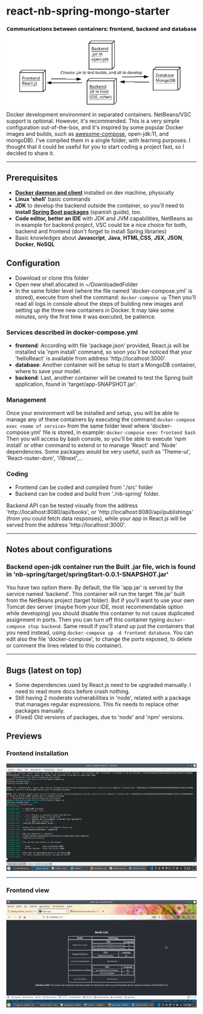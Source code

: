 # react-nb-spring-mongo-starter

![Containers and communications](frontend-backend-database-containers.png)

Docker development environment in separated containers. NetBeans/VSC support is optional. However, it's recommended. This is a very simple configuration out-of-the-box, and it's inspired by some popular Docker images and builds, such as [awesome-compose](https://github.com/docker/awesome-compose), open-jdk:11, and mongoDB). I've compiled them in a single folder, with learning purposes. I thought that it could be useful for you to start coding a project fast, so I decided to share it.

***

## Prerequisites

* **[Docker daemon and client](https://docs.docker.com/engine/install/ubuntu/)** installed on dev machine, physically
* **Linux 'shell'** basic commands
* **JDK** to develop the backend outside the container, so you'll need to **install [Spring Boot packages](http://www.profesor-p.com/2018/08/27/instalar-plugin-spring-boot-con-netbeans-9-en-ubuntu-18-04/)** (spanish guide), too.
* **Code editor, better an IDE** with JDK and JVM capabilities, NetBeans as in example for backend project, VSC could be a nice choice for both, backend and frontend (don't forget to install Spring libraries)
* Basic knowledges about **Javascript**, **Java**, **HTML**,**CSS**, **JSX**, **JSON**, **Docker**, **NoSQL** 

## Configuration

* Download or clone this folder
* Open new shell allocated in ~/DownloadedFolder
* In the same folder level (where the file named 'docker-compose.yml' is stored), execute from shell the command:
` docker-compose up `
Then you'll read all logs in console about  the steps of building new images and setting up the three new containers in Docker. It may take some minutes, only the first time it was executed, be patience.

### Services described in docker-compose.yml

* **frontend**: According with file 'package.json' provided, React.js will be installed via 'npm install' command, so soon you´ll be noticed that your 'helloReact' is available from address 'http://localhost:3000'.
* **database**: Another container will be setup to start a MongoDB container, where to save your model.
* **backend**: Last, another container will be created to test the Spring built application, found in 'target/app-SNAPSHOT.jar'.

### Management

Once your environment will be installed and setup, you will be able to manage any of these containers by executing the command `docker-compose exec <name of service>` from the same folder level where 'docker-compose.yml' file is stored, in example: 
` docker-compose exec frontend bash `
Then you will access by bash console, so you'll be able to execute 'npm install' or other command to extend or to manage 'React' and 'Node' dependencies. Some packages would be very useful, such as 'Theme-ui', 'React-router-dom', 'i18next',... 

### Coding

* Frontend can be coded and compiled from './src' folder
* Backend can be coded and build from './nb-spring' folder.

Backend API can be tested visually from the address 'http://localhost:8080/api/books', or 'http://localhost:8080/api/publishings' (from you could fetch data responses), while your app in React.js will be served from the address 'http://localhost:3000'.

***
## Notes about configurations

### Backend open-jdk container run the Built .jar file, wich is found in 'nb-spring/target/springStart-0.0.1-SNAPSHOT.jar'

You have two option there. By default, the file 'app.jar' is served by the service named 'backend'. This container will run the target 'file.jar' built from the NetBeans project (target folder). But if you'll want to use your own Tomcat dev server (maybe from your IDE, most recommendable option while developing) you should disable this container to not cause duplicated assignment in ports. Then you can turn off this container typing `docker-compose stop backend`. Same result if you'ĺl stand up just the containers that you need instead, using `docker-compose up -d frontend database`. You can edit also the file 'docker-compose', to change the ports exposed, to delete or comment the lines related to this container).

***
## Bugs (latest on top)

* Some dependencies used by React.js need to be upgraded manually. I need to read more docs before crash nothing.
* Still having 2 moderate vulnerabilities in 'node', related with a package that manages regular expressions. This fix needs to replace other packages manually.
* (Fixed) Old versions of packages, due to 'node' and 'npm' versions.

## Previews

### Frontend installation

![Installation preview](react-container.png)

***

### Frontend view

![Frontend preview](frontend-preview.png)
